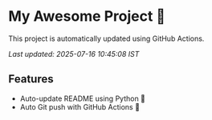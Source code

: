 # My Awesome Project 🚀

This project is automatically updated using GitHub Actions.

_Last updated: 2025-07-16 10:45:08 IST_

## Features
- Auto-update README using Python 🐍
- Auto Git push with GitHub Actions 🤖
